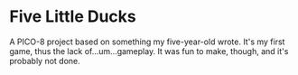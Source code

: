 # Five Little Ducks

A PICO-8 project based on something my five-year-old wrote. It's my first game, thus the lack of...um...gameplay. It was fun to make, though, and it's probably not done.